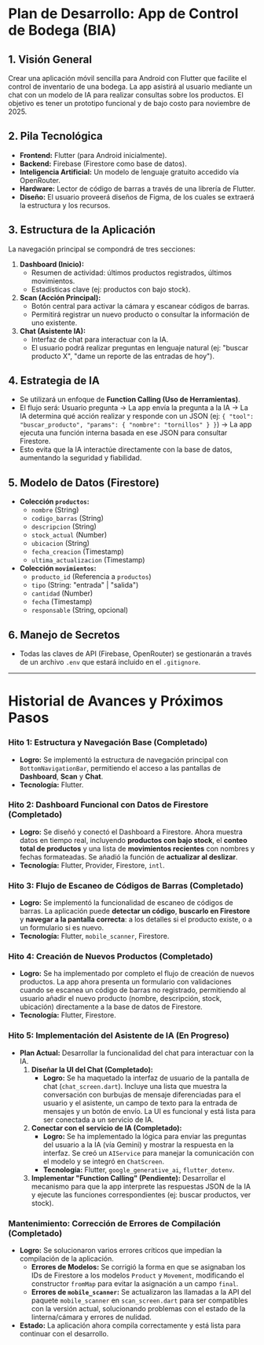 # Plan de Desarrollo: App de Control de Bodega (BIA)

## 1. Visión General

Crear una aplicación móvil sencilla para Android con Flutter que facilite el control de inventario de una bodega. La app asistirá al usuario mediante un chat con un modelo de IA para realizar consultas sobre los productos. El objetivo es tener un prototipo funcional y de bajo costo para noviembre de 2025.

## 2. Pila Tecnológica

- **Frontend:** Flutter (para Android inicialmente).
- **Backend:** Firebase (Firestore como base de datos).
- **Inteligencia Artificial:** Un modelo de lenguaje gratuito accedido vía OpenRouter.
- **Hardware:** Lector de código de barras a través de una librería de Flutter.
- **Diseño:** El usuario proveerá diseños de Figma, de los cuales se extraerá la estructura y los recursos.

## 3. Estructura de la Aplicación

La navegación principal se compondrá de tres secciones:

1.  **Dashboard (Inicio):**
    -   Resumen de actividad: últimos productos registrados, últimos movimientos.
    -   Estadísticas clave (ej: productos con bajo stock).
2.  **Scan (Acción Principal):**
    -   Botón central para activar la cámara y escanear códigos de barras.
    -   Permitirá registrar un nuevo producto o consultar la información de uno existente.
3.  **Chat (Asistente IA):**
    -   Interfaz de chat para interactuar con la IA.
    -   El usuario podrá realizar preguntas en lenguaje natural (ej: "buscar producto X", "dame un reporte de las entradas de hoy").

## 4. Estrategia de IA

-   Se utilizará un enfoque de **Function Calling (Uso de Herramientas)**.
-   El flujo será: Usuario pregunta -> La app envía la pregunta a la IA -> La IA determina qué acción realizar y responde con un JSON (ej: `{ "tool": "buscar_producto", "params": { "nombre": "tornillos" } }`) -> La app ejecuta una función interna basada en ese JSON para consultar Firestore.
-   Esto evita que la IA interactúe directamente con la base de datos, aumentando la seguridad y fiabilidad.

## 5. Modelo de Datos (Firestore)

-   **Colección `productos`:**
    -   `nombre` (String)
    -   `codigo_barras` (String)
    -   `descripcion` (String)
    -   `stock_actual` (Number)
    -   `ubicacion` (String)
    -   `fecha_creacion` (Timestamp)
    -   `ultima_actualizacion` (Timestamp)
-   **Colección `movimientos`:**
    -   `producto_id` (Referencia a `productos`)
    -   `tipo` (String: "entrada" | "salida")
    -   `cantidad` (Number)
    -   `fecha` (Timestamp)
    -   `responsable` (String, opcional)

## 6. Manejo de Secretos

-   Todas las claves de API (Firebase, OpenRouter) se gestionarán a través de un archivo `.env` que estará incluido en el `.gitignore`.

---

# Historial de Avances y Próximos Pasos

### Hito 1: Estructura y Navegación Base (Completado)
*   **Logro:** Se implementó la estructura de navegación principal con `BottomNavigationBar`, permitiendo el acceso a las pantallas de **Dashboard**, **Scan** y **Chat**.
*   **Tecnología:** Flutter.

### Hito 2: Dashboard Funcional con Datos de Firestore (Completado)
*   **Logro:** Se diseñó y conectó el Dashboard a Firestore. Ahora muestra datos en tiempo real, incluyendo **productos con bajo stock**, el **conteo total de productos** y una lista de **movimientos recientes** con nombres y fechas formateadas. Se añadió la función de **actualizar al deslizar**.
*   **Tecnología:** Flutter, Provider, Firestore, `intl`.

### Hito 3: Flujo de Escaneo de Códigos de Barras (Completado)
*   **Logro:** Se implementó la funcionalidad de escaneo de códigos de barras. La aplicación puede **detectar un código**, **buscarlo en Firestore** y **navegar a la pantalla correcta**: a los detalles si el producto existe, o a un formulario si es nuevo.
*   **Tecnología:** Flutter, `mobile_scanner`, Firestore.

### Hito 4: Creación de Nuevos Productos (Completado)
*   **Logro:** Se ha implementado por completo el flujo de creación de nuevos productos. La app ahora presenta un formulario con validaciones cuando se escanea un código de barras no registrado, permitiendo al usuario añadir el nuevo producto (nombre, descripción, stock, ubicación) directamente a la base de datos de Firestore.
*   **Tecnología:** Flutter, Firestore.

### Hito 5: Implementación del Asistente de IA (En Progreso)
*   **Plan Actual:** Desarrollar la funcionalidad del chat para interactuar con la IA.
    1.  **Diseñar la UI del Chat (Completado):**
        *   **Logro:** Se ha maquetado la interfaz de usuario de la pantalla de chat (`chat_screen.dart`). Incluye una lista que muestra la conversación con burbujas de mensaje diferenciadas para el usuario y el asistente, un campo de texto para la entrada de mensajes y un botón de envío. La UI es funcional y está lista para ser conectada a un servicio de IA.
    2.  **Conectar con el servicio de IA (Completado):** 
        *   **Logro:** Se ha implementado la lógica para enviar las preguntas del usuario a la IA (vía Gemini) y mostrar la respuesta en la interfaz. Se creó un `AIService` para manejar la comunicación con el modelo y se integró en `ChatScreen`.
        *   **Tecnología:** Flutter, `google_generative_ai`, `flutter_dotenv`.
    3.  **Implementar "Function Calling" (Pendiente):** Desarrollar el mecanismo para que la app interprete las respuestas JSON de la IA y ejecute las funciones correspondientes (ej: buscar productos, ver stock).

### Mantenimiento: Corrección de Errores de Compilación (Completado)
*   **Logro:** Se solucionaron varios errores críticos que impedían la compilación de la aplicación.
    *   **Errores de Modelos:** Se corrigió la forma en que se asignaban los IDs de Firestore a los modelos `Product` y `Movement`, modificando el constructor `fromMap` para evitar la asignación a un campo `final`.
    *   **Errores de `mobile_scanner`:** Se actualizaron las llamadas a la API del paquete `mobile_scanner` en `scan_screen.dart` para ser compatibles con la versión actual, solucionando problemas con el estado de la linterna/cámara y errores de nulidad.
*   **Estado:** La aplicación ahora compila correctamente y está lista para continuar con el desarrollo.
